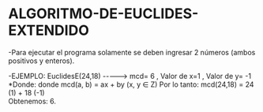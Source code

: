 # ALGORITMO-DE-EUCLIDES-EXTENDIDO
-Para ejecutar el programa solamente se deben ingresar 2 números (ambos positivos y enteros).

-EJEMPLO: 
    EuclidesE(24,18) -----> mcd= 6 , Valor de x=1 , Valor de y= -1
    *Donde: donde mcd(a, b) = ax + by (x, y ∈ Z)
    Por lo tanto:
                mcd(24,18) = 24 (1) + 18 (-1)   
    Obtenemos:   6.
